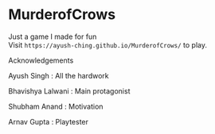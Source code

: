 # MurderofCrows
Just a game I made for fun<br>
Visit `https://ayush-ching.github.io/MurderofCrows/` to play.

Acknowledgements

Ayush Singh : All the hardwork

Bhavishya Lalwani : Main protagonist

Shubham Anand : Motivation

Arnav Gupta : Playtester
